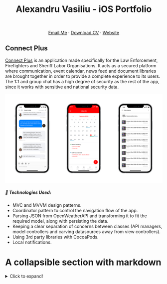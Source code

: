 <h1 align="center">
  Alexandru Vasiliu - iOS Portfolio
</h1>
<br>

<p align="center">
    <a href="mailto:alexg.vasiliu@gmail.com">Email Me</a>  · 
    <a href="https://github.com/ab492/iOS-Portfolio/blob/master/Andy%20Brown%20-%20iOS%20Developer%20-%20July%202019.pdf">Download CV</a>  ·
    <a href="https://alexvasiliu.me/">Website</a>
</p>

## Connect Plus
[Connect Plus](https://nepservices.com/) is an application made specifically for the Law Enforcement, Firefighters and Sheriff Labor Organisations. It acts as a secured platform where communication, event calendar, news feed and document libraries are brought together in order to provide a complete experience to its users. The 1:1 and group chat has a high degree of security as the rest of the app, since it works with sensitive and national security data.

<p align="center">
<img src="images/connect_plus.png" width="900" title="Connect Plus">
</p>

##### 🔨 Technologies Used: 
* MVC and MVVM design patterns.
* Coordinator pattern to control the navigation flow of the app.
* Parsing JSON from OpenWeatherAPI and transforming it to fit the required model, along with persisting the data.
* Keeping a clear separation of concerns between classes (API managers, model controllers and carving datasources away from view controllers).
* Using 3rd party libraries with CocoaPods.
* Local notifications.

# A collapsible section with markdown
<details>
  <summary>Click to expand!</summary>
     * With some
     * Sub bullets
</details>
